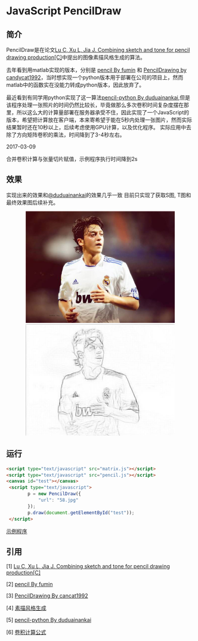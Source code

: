 # JavaScript PencilDraw

## 简介

PencilDraw是在论文[Lu C, Xu L, Jia J. Combining sketch and tone for pencil drawing production[C]](http://www.cse.cuhk.edu.hk/leojia/projects/pencilsketch/pencil_drawing.htm)中提出的图像素描风格生成的算法。

去年看到用matlab实现的版本，分别是 [pencil By fumin](https://github.com/fumin/pencil) 和 [PencilDrawing by candycat1992](https://github.com/candycat1992/PencilDrawing)，当时想实现一个python版本用于部署在公司的项目上，然而matlab中的函数实在没能力转成python版本，因此放弃了。

最近看到有同学用python实现了这一算法[pencil-python By duduainankai](https://github.com/duduainankai/pencil-python),但是该程序处理一张照片的时间仍然比较长，毕竟做那么多次卷积时间复杂度摆在那里，所以这么大的计算量部署在服务器承受不住，因此实现了一个JavaScript的版本，希望把计算放在客户端，本来寄希望于能在5秒内处理一张图片，然而实际结果暂时还在10秒以上，后续考虑使用GPU计算，以及优化程序。
实际应用中去除了方向矩阵卷积的乘法，时间降到了3-4秒左右。

2017-03-09

合并卷积计算与张量切片赋值，示例程序执行时间降到2s

## 效果

实现出来的效果和[@duduainankai](https://github.com/duduainankai/pencil-python)的效果几乎一致
目前只实现了获取S图, T图和最终效果图后续补充。

<div align="center">
	<img src="58.jpg" height="300"/>
	<img src="58_s.jpg" height="300"/>
</div>

## 运行

``` html
<script type="text/javascript" src="matrix.js"></script>
<script type="text/javascript" src="pencil.js"></script>
<canvas id="test"></canvas>
 <script type="text/javascript">
 		p = new PencilDraw({
 			"url": "58.jpg"
 		});
 		p.draw(document.getElementById("test"));
 </script>
```
[示例程序](http://zengkv.com/PencilDraw/)

## 引用

[1] [Lu C, Xu L, Jia J. Combining sketch and tone for pencil drawing production[C]](<http://www.cse.cuhk.edu.hk/leojia/projects/pencilsketch/pencil_drawing.htm>)

[2] [pencil By fumin](<https://github.com/fumin/pencil>)

[3] [PencilDrawing By cancat1992](<https://github.com/candycat1992/PencilDrawing>)

[4] [素描风格生成](<https://my.oschina.net/Ldpe2G/blog/678156?fromerr=DNOLW1Dg#OSC_h2_11>)

[5] [pencil-python By duduainankai](https://github.com/duduainankai/pencil-python)

[6] [卷积计算公式](<https://wenku.baidu.com/view/85fcca0c83d049649a665873.html>)
